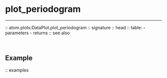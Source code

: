 # plot_periodogram
------------------

:: atom.plots:DataPlot.plot_periodogram
    :: signature
    :: head
    :: table:
        - parameters
        - returns
    :: see also

<br>

## Example

:: examples
